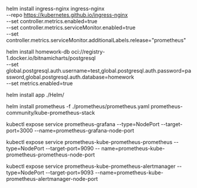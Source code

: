 helm install ingress-nginx ingress-nginx \
--repo https://kubernetes.github.io/ingress-nginx \
--set controller.metrics.enabled=true \
--set controller.metrics.serviceMonitor.enabled=true \
--set controller.metrics.serviceMonitor.additionalLabels.release="prometheus"

helm install homework-db oci://registry-1.docker.io/bitnamicharts/postgresql \
--set global.postgresql.auth.username=test,global.postgresql.auth.password=password,global.postgresql.auth.database=homework \
--set metrics.enabled=true 

helm install app ./Helm/

helm install prometheus -f ./prometheus/prometheus.yaml prometheus-community/kube-prometheus-stack

kubectl expose service prometheus-grafana --type=NodePort --target-port=3000 --name=prometheus-grafana-node-port

kubectl expose service prometheus-kube-prometheus-prometheus --type=NodePort --target-port=9090 --
name=prometheus-kube-prometheus-prometheus-node-port

kubectl expose service prometheus-kube-prometheus-alertmanager --type=NodePort --target-port=9093 --name=prometheus-kube-prometheus-alertmanager-node-port
